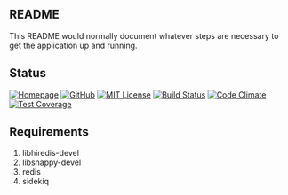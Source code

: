 ## README

This README would normally document whatever steps are necessary to get the
application up and running.

## Status

[![Homepage](http://img.shields.io/badge/home-dneslov.org-blue.svg)](http://dneslov.org)
[![GitHub](http://img.shields.io/badge/github-znamenica/dneslov-blue.svg)](http://github.com/znamenica/dneslov)
[![MIT License](http://b.repl.ca/v1/License-MIT-blue.png)](LICENSE)
[![Build Status](https://circleci.com/gh/znamenica/dneslov/tree/master.svg?style=svg)](https://circleci.com/gh/znamenica/dneslov/tree/master)
[![Code Climate](https://codeclimate.com/github/znamenica/dneslov/badges/gpa.svg)](https://codeclimate.com/github/znamenica/dneslov)
[![Test Coverage](https://codeclimate.com/github/znamenica/dneslov/badges/coverage.svg)](https://codeclimate.com/github/znamenica/dneslov)

## Requirements

1. libhiredis-devel
2. libsnappy-devel
3. redis
4. sidekiq
